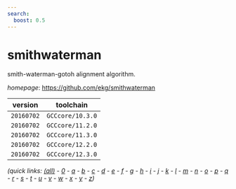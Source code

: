 ```yaml
---
search:
  boost: 0.5
---
```

# smithwaterman

smith-waterman-gotoh alignment algorithm.

*homepage*: <https://github.com/ekg/smithwaterman>

version | toolchain
--------|----------
``20160702`` | ``GCCcore/10.3.0``
``20160702`` | ``GCCcore/11.2.0``
``20160702`` | ``GCCcore/11.3.0``
``20160702`` | ``GCCcore/12.2.0``
``20160702`` | ``GCCcore/12.3.0``


*(quick links: [(all)](../index.md) - [0](../0/index.md) - [a](../a/index.md) - [b](../b/index.md) - [c](../c/index.md) - [d](../d/index.md) - [e](../e/index.md) - [f](../f/index.md) - [g](../g/index.md) - [h](../h/index.md) - [i](../i/index.md) - [j](../j/index.md) - [k](../k/index.md) - [l](../l/index.md) - [m](../m/index.md) - [n](../n/index.md) - [o](../o/index.md) - [p](../p/index.md) - [q](../q/index.md) - [r](../r/index.md) - [s](../s/index.md) - [t](../t/index.md) - [u](../u/index.md) - [v](../v/index.md) - [w](../w/index.md) - [x](../x/index.md) - [y](../y/index.md) - [z](../z/index.md))*


